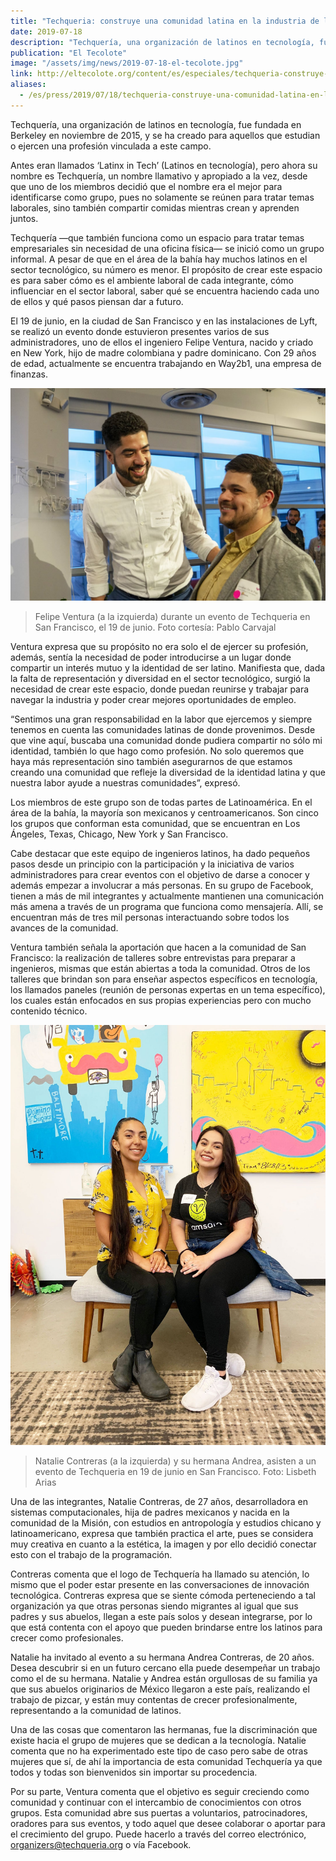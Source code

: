 ```yaml
---
title: "Techqueria: construye una comunidad latina en la industria de la tecnología"
date: 2019-07-18
description: "Techquería, una organización de latinos en tecnología, fue fundada en Berkeley en noviembre de 2015, y se ha creado para aquellos que estudian o ejercen una profesión vinculada a este campo."
publication: "El Tecolote"
image: "/assets/img/news/2019-07-18-el-tecolote.jpg"
link: http://eltecolote.org/content/es/especiales/techqueria-construye-una-comunidad-latina-en-la-industria-de-la-tecnologia/
aliases:
  - /es/press/2019/07/18/techqueria-construye-una-comunidad-latina-en-la-industria-de-la-tecnología/
---
```


Techquería, una organización de latinos en tecnología, fue fundada en Berkeley en noviembre de 2015, y se ha creado para aquellos que estudian o ejercen una profesión vinculada a este campo.

Antes eran llamados ‘Latinx in Tech’ (Latinos en tecnología), pero ahora su nombre es Techquería, un nombre llamativo y apropiado a la vez, desde que uno de los miembros decidió que el nombre era el mejor para identificarse como grupo, pues no solamente se reúnen para tratar temas laborales, sino también compartir comidas mientras crean y aprenden juntos.

Techquería —que también funciona como un espacio para tratar temas empresariales sin necesidad de una oficina física— se inició como un grupo informal. A pesar de que en el área de la bahía hay muchos latinos en el sector tecnológico, su número es menor. El propósito de crear este espacio es para saber cómo es el ambiente laboral de cada integrante, cómo influenciar en el sector laboral, saber qué se encuentra haciendo cada uno de ellos y qué pasos piensan dar a futuro.

El 19 de junio, en la ciudad de San Francisco y en las instalaciones de Lyft, se realizó un evento donde estuvieron presentes varios de sus administradores, uno de ellos el ingeniero Felipe Ventura, nacido y criado en New York, hijo de madre colombiana y padre dominicano. Con 29 años de edad, actualmente se encuentra trabajando en Way2b1, una empresa de finanzas.

![Felipe & Jonathan De la Paz](/assets/img/news/2019-07-18-el-tecolote.jpg)

> Felipe Ventura (a la izquierda) durante un evento de Techqueria en San Francisco, el 19 de junio. Foto cortesía: Pablo Carvajal

Ventura expresa que su propósito no era solo el de ejercer su profesión, además, sentía la necesidad de poder introducirse a un lugar donde compartir un interés mutuo y la identidad de ser latino. Manifiesta que, dada la falta de representación y diversidad en el sector tecnológico, surgió la necesidad de crear este espacio, donde puedan reunirse y trabajar para navegar la industria y poder crear mejores oportunidades de empleo.

“Sentimos una gran responsabilidad en la labor que ejercemos y siempre tenemos en cuenta las comunidades latinas de donde provenimos. Desde que vine aquí, buscaba una comunidad donde pudiera compartir no sólo mi identidad, también lo que hago como profesión. No solo queremos que haya más representación sino también asegurarnos de que estamos creando una comunidad que refleje la diversidad de la identidad latina y que nuestra labor ayude a nuestras comunidades”, expresó.

Los miembros de este grupo son de todas partes de Latinoamérica. En el área de la bahía, la mayoría son mexicanos y centroamericanos. Son cinco los grupos que conforman esta comunidad, que se encuentran en Los Ángeles, Texas, Chicago, New York y San Francisco.

Cabe destacar que este equipo de ingenieros latinos, ha dado pequeños pasos desde un principio con la participación y la iniciativa de varios administradores para crear eventos con el objetivo de darse a conocer y además empezar a involucrar a más personas. En su grupo de Facebook, tienen a más de mil integrantes y actualmente mantienen una comunicación más amena a través de un programa que funciona como mensajería. Allí, se encuentran más de tres mil personas interactuando sobre todos los avances de la comunidad.

Ventura también señala la aportación que hacen a la comunidad de San Francisco: la realización de talleres sobre entrevistas para preparar a ingenieros, mismas que están abiertas a toda la comunidad. Otros de los talleres que brindan son para enseñar aspectos específicos en tecnología, los llamados paneles (reunión de personas expertas en un tema específico), los cuales están enfocados en sus propias experiencias pero con mucho contenido técnico.

![Natalie & Andrea](/assets/img/news/2019-07-18-el-tecolote-2.jpg)

> Natalie Contreras (a la izquierda) y su hermana Andrea, asisten a un evento de Techqueria en 19 de junio en San Francisco. Foto: Lisbeth Arias

Una de las integrantes, Natalie Contreras, de 27 años, desarrolladora en sistemas computacionales, hija de padres mexicanos y nacida en la comunidad de la Misión, con estudios en antropología y estudios chicano y latinoamericano, expresa que también practica el arte, pues se considera muy creativa en cuanto a la estética, la imagen y por ello decidió conectar esto con el trabajo de la programación.

Contreras comenta que el logo de Techquería ha llamado su atención, lo mismo que el poder estar presente en las conversaciones de innovación tecnológica. Contreras expresa que se siente cómoda perteneciendo a tal organización ya que otras personas siendo migrantes al igual que sus padres y sus abuelos, llegan a este país solos y desean integrarse, por lo que está contenta con el apoyo que pueden brindarse entre los latinos para crecer como profesionales.

Natalie ha invitado al evento a su hermana Andrea Contreras, de 20 años. Desea descubrir si en un futuro cercano ella puede desempeñar un trabajo como el de su hermana. Natalie y Andrea están orgullosas de su familia ya que sus abuelos originarios de México llegaron a este país, realizando el trabajo de pizcar, y están muy contentas de crecer profesionalmente, representando a la comunidad de latinos.

Una de las cosas que comentaron las hermanas, fue la discriminación que existe hacia el grupo de mujeres que se dedican a la tecnología. Natalie comenta que no ha experimentado este tipo de caso pero sabe de otras mujeres que sí, de ahí la importancia de esta comunidad Techquería ya que todos y todas son bienvenidos sin importar su procedencia.

Por su parte, Ventura comenta que el objetivo es seguir creciendo como comunidad y continuar con el intercambio de conocimientos con otros grupos. Esta comunidad abre sus puertas a voluntarios, patrocinadores, oradores para sus eventos, y todo aquel que desee colaborar o aportar para el crecimiento del grupo. Puede hacerlo a través del correo electrónico, organizers@techqueria.org o vía Facebook.
